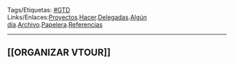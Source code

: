 Tags/Etiquetas: [#GTD](app://obsidian.md/index.html#GTD)  
Links/Enlaces:[Proyectos](app://obsidian.md/@PROYECTOS).[Hacer](app://obsidian.md/@HACER).[Delegadas](app://obsidian.md/@DELEGADAS).[Algún día](app://obsidian.md/@ALGUN%20DIA).[Archivo](app://obsidian.md/@ARCHIVO).[Papelera](app://obsidian.md/@PAPELERA).[Referencias](app://obsidian.md/@REFERENCIAS)

---
[[ORGANIZAR VTOUR]]
---